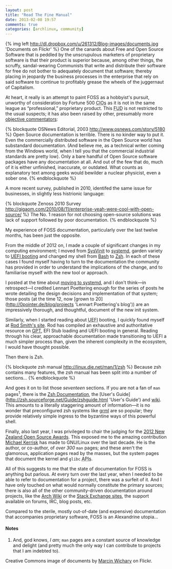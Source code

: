 ```yaml
---
layout: post
title: "Read The Fine Manual"
date: 2013-02-08 19:57
comments: true
categories: [archlinux, community]
---
```

{% img left http://dl.dropbox.com/u/261312/Blog-images/documents.jpg 'Documents on Flickr' %}
One of the canards about Free and Open Source Software that is peddled by the unscrupulous
marketers of proprietary software is that their product is superior because, among other
things, the scruffy, sandal-wearing Communists that write and distribute their software
for free do not bother to adequately document that software; thereby placing in jeopardy
the business processes in the enterprise that rely on said software to continue to
profitably grease the wheels of the juggernaut of Capitalism.

At heart, it really is an attempt to paint FOSS as a hobbyist's pursuit, unworthy of 
consideration by Fortune 500 <acronym title="Chief Inhibiting Officers">CIOs</acronym>
as it is not in the same league as “professional,” proprietary product. This 
<acronym title="Fear, Uncertainty & Doubt">FUD</acronym> is not restricted to 
the usual suspects; it has also been raised by other, presumably more
[objective commentators](http://www.osnews.com/story/5180 'Editorial on OS News'):

{% blockquote OSNews Editorial, 2003 http://www.osnews.com/story/5180 %}
Open Source documentation is terrible. There is no kinder way to put it. Even the commercially distributed software in the Open Source world has substandard documentation. (And believe me, as a technical writer coming from the Windows world, when I tell you that the commercial industrial standards are pretty low). Only a bare handful of Open Source software packages have any documentation at all. And out of the few that do, much of it is either unfinished, inaccurate, or outdated. What counts as explanatory text among geeks would bewilder a nuclear physicist, even a sober one.
{% endblockquote %}

A more recent survey, published in 2010, identifed the same issue for businesses,
in slightly less histrionic language:

{% blockquote Zenoss 2010 Survey http://gigaom.com/2010/08/11/enterprise-yeah-were-cool-with-open-source/ %}
The No. 1 reason for not choosing open-source solutions was lack of support followed by poor documentation.
{% endblockquote %}

My experience of FOSS documentation, particularly over the last twelve months, has been just the 
opposite. 

From the middle of 2012 on, I made a couple of significant changes in my computing
environment; I moved from 
[SysVinit](https://wiki.archlinux.org/index.php/SysVinit 'Archwiki page…')
to [systemd](http://freedesktop.org/wiki/Software/systemd 'Project web page'),
garden variety to
[UEFI booting](http://jasonwryan.com/blog/2013/01/25/uefi/ 'My post on UEFI booting')
and changed my shell from 
[Bash](http://www.gnu.org/software/bash/ 'GNU Bash page') to 
[Zsh](http://www.zsh.org/ 'Zsh homepage, one of the ugliest on the Web'). 
In each of these cases I found myself having to turn to the documentation the
community has provided in order to understand the implications of the change,
and to familiarise myself with the new tool or approach.

I posted at the time about [moving to systemd](http://jasonwryan.com/blog/2012/08/04/systemd/ 'The Leap to systemd'),
and I don't think—in retrospect—I credited Lennart Poettering enough for the series of posts
he wrote detailing the design decisions and implementation of that system; 
those posts (at the time 12, now
[grown to 20](http://0pointer.de/blog/projects 'Lennart Poettering's blog'))
are an impressively thorough, and thoughtful, document of the new init system.

Similarly, when I started reading about <acronym title="Universal Extensible Firmware Interface">UEFI</acronym>
booting, I quickly found myself at [Rod Smith's site](http://www.rodsbooks.com/ 'The author of… Just go there!').
Rod has compiled an exhaustive and authoritative resource on [GPT](http://www.rodsbooks.com/gdisk/ 'gdisk page'),
EFI Stub loading and UEFI booting in general. Reading through his clear, approachable
documentation made transitioning to UEFI a much simpler process than, given the 
inherent complexity in the ecosystem, I would have thought possible.

Then there is Zsh. 

{% blockquote zsh manual http://linux.die.net/man/1/zsh %}
Because zsh contains many features, the zsh manual has been split into a number of sections…
{% endblockquote %}

And goes it on to list those *seventeen* sections. If you are not a fan of `man` pages<sup>1</sup>, 
there is the 
[Zsh Documentation](http://zsh.sourceforge.net/Doc/Release/zsh_toc.html 'What it says on the tin…'),
the [User's Guide](http://zsh.sourceforge.net/Guide/zshguide.html 'User's Guide') and
[wiki](http://zshwiki.org/home/ 'Zsh Wiki'). This amounts to a literally staggering
amount of information—it is no wonder that preconfigured zsh systems like
[grml](http://grml.org/zsh/ 'grml homepage') are so popular; they provide
relatively simple ingress to the byzantine ways of this powerful shell.

Finally, also last year, I was privileged to chair the judging for the 
[2012 New Zealand Open Source Awards](http://www.nzosa.org.nz/ 'NZOSA site').
This exposed me to the amazing contribution 
[Michael Kerrisk](http://man7.orgi/mtk.index.html 'Man pages Michael maintains')
has made to GNU/Linux over the last decade. He is the author, or co-author, of
*over 300* `man` pages; and these aren't the glamorous, application pages read
by the masses, but the system pages that document the kernel and `glibc`
<acronym title="Application Program Interface">APIs</acronym>.

All of this suggests to me that the state of documentation for FOSS is
anything but parlous. At every turn over the last year, when I needed to
be able to refer to documentation for a project, there was a surfeit of it.
And I have only touched on what would normally constitute the primary
sources; there is also all of the other community-driven documentation
around projects, like the 
[Arch Wiki](https://wiki.archlinux.org/ 'The BEST GNU/LINUX wiki on the web')
or the [Stack Exchange sites](http://unix.stackexchange.com/ 'Unix & Linux SE'),
the support available on forums, IRC, blog posts, etc.

Compared to the sterile, mostly out-of-date (and expensive) documentation that 
accompanies proprietary software, FOSS is an Alexandrine utopia…

#### Notes
1. And, god knows, *I am*; `man` pages are a constant source of knowledge
and delight (and pretty much the only way I can contribute to projects that
I am indebted to).

Creative Commons image of documents by 
[Marcin Wichary](http://www.flickr.com/photos/mwichary/2322639175/) on Flickr.
